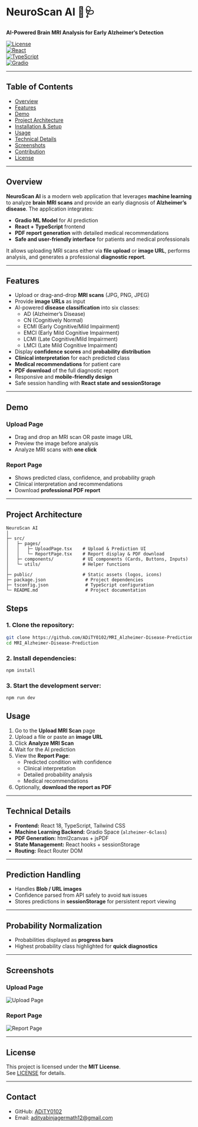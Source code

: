 # NeuroScan AI 🧠🩺

**AI-Powered Brain MRI Analysis for Early Alzheimer’s Detection**

[![License](https://img.shields.io/badge/License-MIT-blue)](LICENSE)  
[![React](https://img.shields.io/badge/Frontend-ReactJS-blue?logo=react)](https://reactjs.org/)  
[![TypeScript](https://img.shields.io/badge/TypeScript-4.9-blue)](https://www.typescriptlang.org/)  
[![Gradio](https://img.shields.io/badge/ML%20Backend-Gradio-orange)](https://gradio.app/)  

---

## Table of Contents

- [Overview](#overview)  
- [Features](#features)  
- [Demo](#demo)  
- [Project Architecture](#project-architecture)  
- [Installation & Setup](#installation--setup)  
- [Usage](#usage)  
- [Technical Details](#technical-details)  
- [Screenshots](#screenshots)  
- [Contribution](#contribution)  
- [License](#license)  

---

## Overview

**NeuroScan AI** is a modern web application that leverages **machine learning** to analyze **brain MRI scans** and provide an early diagnosis of **Alzheimer’s disease**. The application integrates:

- **Gradio ML Model** for AI prediction  
- **React + TypeScript** frontend  
- **PDF report generation** with detailed medical recommendations  
- **Safe and user-friendly interface** for patients and medical professionals  

It allows uploading MRI scans either via **file upload** or **image URL**, performs analysis, and generates a professional **diagnostic report**.

---

## Features

- Upload or drag-and-drop **MRI scans** (JPG, PNG, JPEG)  
- Provide **image URLs** as input  
- AI-powered **disease classification** into six classes:
  - AD (Alzheimer’s Disease)
  - CN (Cognitively Normal)
  - ECMI (Early Cognitive/Mild Impairment)
  - EMCI (Early Mild Cognitive Impairment)
  - LCMI (Late Cognitive/Mild Impairment)
  - LMCI (Late Mild Cognitive Impairment)
- Display **confidence scores** and **probability distribution**  
- **Clinical interpretation** for each predicted class  
- **Medical recommendations** for patient care  
- **PDF download** of the full diagnostic report  
- Responsive and **mobile-friendly design**  
- Safe session handling with **React state and sessionStorage**

---

## Demo

 

### Upload Page

- Drag and drop an MRI scan OR paste image URL  
- Preview the image before analysis  
- Analyze MRI scans with **one click**  

### Report Page

- Shows predicted class, confidence, and probability graph  
- Clinical interpretation and recommendations  
- Download **professional PDF report**  

---

## Project Architecture

```plaintext
NeuroScan AI
│
├─ src/
│   ├─ pages/
│   │   ├─ UploadPage.tsx    # Upload & Prediction UI
│   │   └─ ReportPage.tsx    # Report display & PDF download
│   ├─ components/           # UI components (Cards, Buttons, Inputs)
│   └─ utils/                # Helper functions
│
├─ public/                   # Static assets (logos, icons)
├─ package.json               # Project dependencies
├─ tsconfig.json              # TypeScript configuration
└─ README.md                  # Project documentation

```

## Steps

### 1. Clone the repository:

```bash
git clone https://github.com/ADiTY0102/MRI_Alzheimer-Disease-Prediction.git
cd MRI_Alzheimer-Disease-Prediction
```
### 2. Install dependencies:

```bash
npm install
```

### 3. Start the development server:

```bash
npm run dev
```
## Usage

1. Go to the **Upload MRI Scan** page
2. Upload a file or paste an **image URL**
3. Click **Analyze MRI Scan**
4. Wait for the AI prediction
5. View the **Report Page**:
   - Predicted condition with confidence
   - Clinical interpretation
   - Detailed probability analysis
   - Medical recommendations
6. Optionally, **download the report as PDF**

---

## Technical Details

- **Frontend:** React 18, TypeScript, Tailwind CSS
- **Machine Learning Backend:** Gradio Space (`alzheimer-6class`)
- **PDF Generation:** html2canvas + jsPDF
- **State Management:** React hooks + sessionStorage
- **Routing:** React Router DOM

---

## Prediction Handling

- Handles **Blob / URL images**
- Confidence parsed from API safely to avoid `NaN` issues
- Stores predictions in **sessionStorage** for persistent report viewing

---

## Probability Normalization

- Probabilities displayed as **progress bars**
- Highest probability class highlighted for **quick diagnostics**

---

## Screenshots

### Upload Page
![Upload Page](https://raw.githubusercontent.com/yourusername/neuroscan-ai/main/screenshots/upload.png)

### Report Page
![Report Page](https://raw.githubusercontent.com/yourusername/neuroscan-ai/main/screenshots/report.png)


---

## License

This project is licensed under the **MIT License**.  
See [LICENSE](LICENSE) for details.

---

## Contact

- GitHub: [ADiTY0102](https://github.com/ADiTY0102)
- Email: adityabinjagermath12@gmail.com
